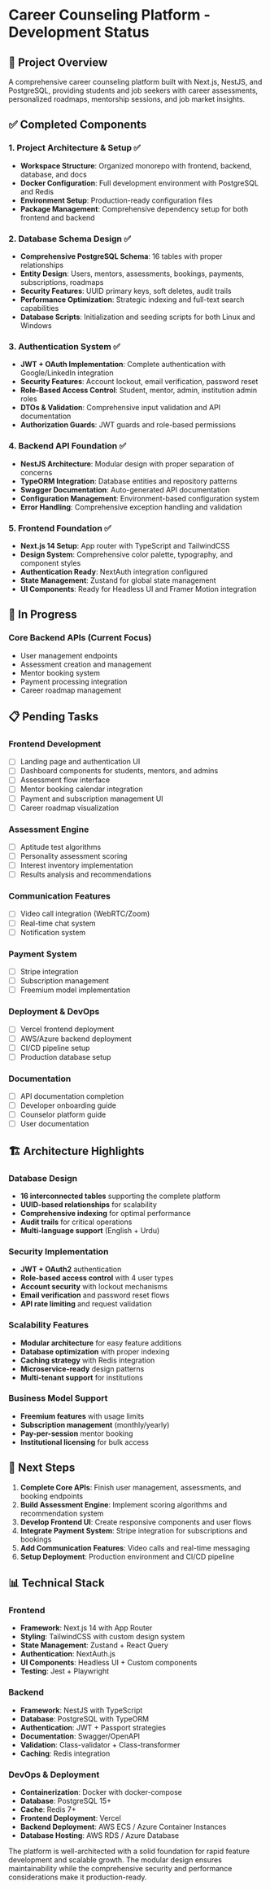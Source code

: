# Career Counseling Platform - Development Status

## 🎯 Project Overview
A comprehensive career counseling platform built with Next.js, NestJS, and PostgreSQL, providing students and job seekers with career assessments, personalized roadmaps, mentorship sessions, and job market insights.

## ✅ Completed Components

### 1. Project Architecture & Setup ✅
- **Workspace Structure**: Organized monorepo with frontend, backend, database, and docs
- **Docker Configuration**: Full development environment with PostgreSQL and Redis
- **Environment Setup**: Production-ready configuration files
- **Package Management**: Comprehensive dependency setup for both frontend and backend

### 2. Database Schema Design ✅
- **Comprehensive PostgreSQL Schema**: 16 tables with proper relationships
- **Entity Design**: Users, mentors, assessments, bookings, payments, subscriptions, roadmaps
- **Security Features**: UUID primary keys, soft deletes, audit trails
- **Performance Optimization**: Strategic indexing and full-text search capabilities
- **Database Scripts**: Initialization and seeding scripts for both Linux and Windows

### 3. Authentication System ✅
- **JWT + OAuth Implementation**: Complete authentication with Google/LinkedIn integration
- **Security Features**: Account lockout, email verification, password reset
- **Role-Based Access Control**: Student, mentor, admin, institution admin roles
- **DTOs & Validation**: Comprehensive input validation and API documentation
- **Authorization Guards**: JWT guards and role-based permissions

### 4. Backend API Foundation ✅
- **NestJS Architecture**: Modular design with proper separation of concerns
- **TypeORM Integration**: Database entities and repository patterns
- **Swagger Documentation**: Auto-generated API documentation
- **Configuration Management**: Environment-based configuration system
- **Error Handling**: Comprehensive exception handling and validation

### 5. Frontend Foundation ✅
- **Next.js 14 Setup**: App router with TypeScript and TailwindCSS
- **Design System**: Comprehensive color palette, typography, and component styles
- **Authentication Ready**: NextAuth integration configured
- **State Management**: Zustand for global state management
- **UI Components**: Ready for Headless UI and Framer Motion integration

## 🚧 In Progress

### Core Backend APIs (Current Focus)
- User management endpoints
- Assessment creation and management
- Mentor booking system
- Payment processing integration
- Career roadmap management

## 📋 Pending Tasks

### Frontend Development
- [ ] Landing page and authentication UI
- [ ] Dashboard components for students, mentors, and admins
- [ ] Assessment flow interface
- [ ] Mentor booking calendar integration
- [ ] Payment and subscription management UI
- [ ] Career roadmap visualization

### Assessment Engine
- [ ] Aptitude test algorithms
- [ ] Personality assessment scoring
- [ ] Interest inventory implementation
- [ ] Results analysis and recommendations

### Communication Features
- [ ] Video call integration (WebRTC/Zoom)
- [ ] Real-time chat system
- [ ] Notification system

### Payment System
- [ ] Stripe integration
- [ ] Subscription management
- [ ] Freemium model implementation

### Deployment & DevOps
- [ ] Vercel frontend deployment
- [ ] AWS/Azure backend deployment
- [ ] CI/CD pipeline setup
- [ ] Production database setup

### Documentation
- [ ] API documentation completion
- [ ] Developer onboarding guide
- [ ] Counselor platform guide
- [ ] User documentation

## 🏗️ Architecture Highlights

### Database Design
- **16 interconnected tables** supporting the complete platform
- **UUID-based relationships** for scalability
- **Comprehensive indexing** for optimal performance
- **Audit trails** for critical operations
- **Multi-language support** (English + Urdu)

### Security Implementation
- **JWT + OAuth2** authentication
- **Role-based access control** with 4 user types
- **Account security** with lockout mechanisms
- **Email verification** and password reset flows
- **API rate limiting** and request validation

### Scalability Features
- **Modular architecture** for easy feature additions
- **Database optimization** with proper indexing
- **Caching strategy** with Redis integration
- **Microservice-ready** design patterns
- **Multi-tenant support** for institutions

### Business Model Support
- **Freemium features** with usage limits
- **Subscription management** (monthly/yearly)
- **Pay-per-session** mentor booking
- **Institutional licensing** for bulk access

## 🚀 Next Steps

1. **Complete Core APIs**: Finish user management, assessments, and booking endpoints
2. **Build Assessment Engine**: Implement scoring algorithms and recommendation system
3. **Develop Frontend UI**: Create responsive components and user flows
4. **Integrate Payment System**: Stripe integration for subscriptions and bookings
5. **Add Communication Features**: Video calls and real-time messaging
6. **Setup Deployment**: Production environment and CI/CD pipeline

## 📊 Technical Stack

### Frontend
- **Framework**: Next.js 14 with App Router
- **Styling**: TailwindCSS with custom design system
- **State Management**: Zustand + React Query
- **Authentication**: NextAuth.js
- **UI Components**: Headless UI + Custom components
- **Testing**: Jest + Playwright

### Backend
- **Framework**: NestJS with TypeScript
- **Database**: PostgreSQL with TypeORM
- **Authentication**: JWT + Passport strategies
- **Documentation**: Swagger/OpenAPI
- **Validation**: Class-validator + Class-transformer
- **Caching**: Redis integration

### DevOps & Deployment
- **Containerization**: Docker with docker-compose
- **Database**: PostgreSQL 15+
- **Cache**: Redis 7+
- **Frontend Deployment**: Vercel
- **Backend Deployment**: AWS ECS / Azure Container Instances
- **Database Hosting**: AWS RDS / Azure Database

The platform is well-architected with a solid foundation for rapid feature development and scalable growth. The modular design ensures maintainability while the comprehensive security and performance considerations make it production-ready.